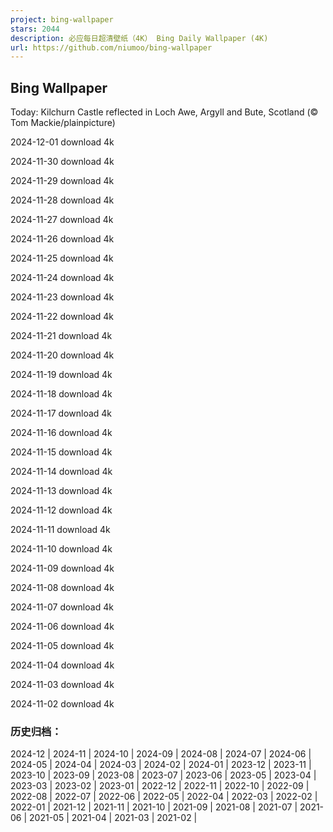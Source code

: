 ```yaml
---
project: bing-wallpaper
stars: 2044
description: 必应每日超清壁纸（4K） Bing Daily Wallpaper (4K)
url: https://github.com/niumoo/bing-wallpaper
---
```


Bing Wallpaper
--------------

Today: Kilchurn Castle reflected in Loch Awe, Argyll and Bute, Scotland (© Tom Mackie/plainpicture)

2024-12-01 download 4k

2024-11-30 download 4k

2024-11-29 download 4k

2024-11-28 download 4k

2024-11-27 download 4k

2024-11-26 download 4k

2024-11-25 download 4k

2024-11-24 download 4k

2024-11-23 download 4k

2024-11-22 download 4k

2024-11-21 download 4k

2024-11-20 download 4k

2024-11-19 download 4k

2024-11-18 download 4k

2024-11-17 download 4k

2024-11-16 download 4k

2024-11-15 download 4k

2024-11-14 download 4k

2024-11-13 download 4k

2024-11-12 download 4k

2024-11-11 download 4k

2024-11-10 download 4k

2024-11-09 download 4k

2024-11-08 download 4k

2024-11-07 download 4k

2024-11-06 download 4k

2024-11-05 download 4k

2024-11-04 download 4k

2024-11-03 download 4k

2024-11-02 download 4k

### 历史归档：

2024-12 | 2024-11 | 2024-10 | 2024-09 | 2024-08 | 2024-07 | 2024-06 | 2024-05 | 2024-04 | 2024-03 | 2024-02 | 2024-01 | 2023-12 | 2023-11 | 2023-10 | 2023-09 | 2023-08 | 2023-07 | 2023-06 | 2023-05 | 2023-04 | 2023-03 | 2023-02 | 2023-01 | 2022-12 | 2022-11 | 2022-10 | 2022-09 | 2022-08 | 2022-07 | 2022-06 | 2022-05 | 2022-04 | 2022-03 | 2022-02 | 2022-01 | 2021-12 | 2021-11 | 2021-10 | 2021-09 | 2021-08 | 2021-07 | 2021-06 | 2021-05 | 2021-04 | 2021-03 | 2021-02 |
